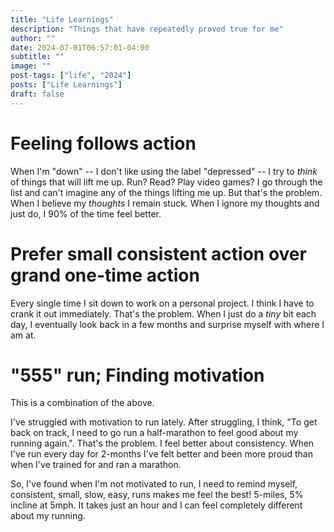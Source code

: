 ```yaml
---
title: "Life Learnings"
description: "Things that have repeatedly proved true for me"
author: ""
date: 2024-07-01T06:57:01-04:00
subtitle: ""
image: ""
post-tags: ["life", "2024"]
posts: ["Life Learnings"]
draft: false
---
```


# Feeling follows action

When I'm "down" -- I don't like using the label "depressed" -- I try to _think_ of
things that will lift me up. Run? Read? Play video games? I go through the list
and can't imagine any of the things lifting me up. But that's the problem. When
I believe my _thoughts_ I remain stuck. When I ignore my thoughts and just do, I
90% of the time feel better.

# Prefer small consistent action over grand one-time action

Every single time I sit down to work on a personal project. I think I have to
crank it out immediately. That's the problem. When I just do a _tiny_ bit each
day, I eventually look back in a few months and surprise myself with where I am at.

# "555" run; Finding motivation

This is a combination of the above.

I've struggled with motivation to run lately. After struggling, I think, "To get
back on track, I need to go run a half-marathon to feel good about my running again.".
That's the problem. I feel better about consistency. When I've run every day for 2-months
I've felt better and been more proud than when I've trained for and ran a marathon.

So, I've found when I'm not motivated to run, I need to remind myself, consistent,
small, slow, easy, runs makes me feel the best! 5-miles, 5% incline at 5mph.
It takes just an hour and I can feel completely different about my running.
